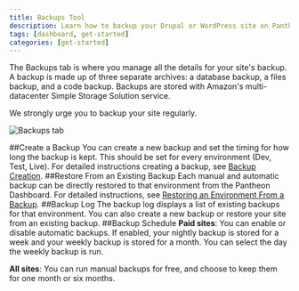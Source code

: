 ```yaml
---
title: Backups Tool
description: Learn how to backup your Drupal or WordPress site on Pantheon.
tags: [dashboard, get-started]
categories: [get-started]
---
```

The Backups tab is where you manage all the details for your site's backup. A backup is made up of three separate archives: a database backup, a files backup, and a code backup. Backups are stored with Amazon's multi-datacenter Simple Storage Solution service.

We strongly urge you to backup your site regularly.

![Backups tab](/source/docs/assets/images/dashboard/backup-tool.png)

##Create a Backup
You can create a new backup and set the timing for how long the backup is kept. This should be set for every environment (Dev, Test, Live). For detailed instructions creating a backup, see [Backup Creation](/docs/create-backups).
##Restore From an Existing Backup
Each manual and automatic backup can be directly restored to that environment from the Pantheon Dashboard. For detailed instructions, see [Restoring an Environment From a Backup](/docs/restore-environment-backup/).
##Backup Log
The backup log displays a list of existing backups for that environment. You can also create a new backup or restore your site from an existing backup.
##Backup Schedule
**Paid sites**: You can enable or disable automatic backups. If enabled, your  nightly backup is stored for a week and your weekly backup is stored for a month. You can select the day the weekly backup is run.

**All sites**: You can run manual backups for free, and choose to keep them for one month or six months.

